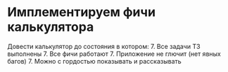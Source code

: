 # Имплементируем фичи калькулятора

Довести калькулятор до состояния в котором:
7. Все задачи ТЗ выполнены
7. Все фичи работают
7. Приложение не глючит (нет явных багов)
7. Можно с гордостью показывать и рассказывать